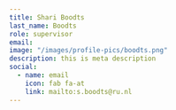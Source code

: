 ```yaml
---
title: Shari Boodts
last_name: Boodts
role: supervisor
email: 
image: "/images/profile-pics/boodts.png"
description: this is meta description
social:
  - name: email
    icon: fab fa-at
    link: mailto:s.boodts@ru.nl
---
```


